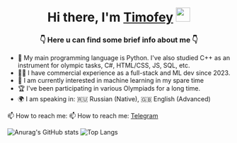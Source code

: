 

<!--
**SoberSinceToday/SoberSinceToday** is a ✨ _special_ ✨ repository because its `README.md` (this file) appears on your GitHub profile.

Here are some ideas to get you started:

- 🔭 I’m currently working on ...
- 🌱 I’m currently learning ...
- 👯 I’m looking to collaborate on ...
- 🤔 I’m looking for help with ...
- 💬 Ask me about ...
- 📫 How to reach me: ...
- 😄 Pronouns: ...
- ⚡ Fun fact: ...
-->
<h1 align="center">Hi there, I'm <a href="№" target="_blank">Timofey</a> 
<img src="https://github.com/blackcater/blackcater/raw/main/images/Hi.gif" height="32"/></h1>
<h3 align="center">👇 Here u can find some brief info about me 👇</h3>

   - 🐍 My main programming language is Python. I've also studied C++ as an instrument for olympic tasks, C#, HTML/CSS, JS, SQL, etc.
   - 👨‍💻 I have commercial experience as a full-stack and ML dev since 2023.
   - 🤖 I am currently interested in machine learning in my spare time
   - 🏆 I've been participating in various Olympiads for a long time.
   - 🌍 I am speaking in: 🇷🇺 Russian (Native), 🇬🇧 English (Advanced)

📫 How to reach me: 📫 How to reach me: [Telegram](https://t.me/supanon)

![Anurag's GitHub stats](https://github-readme-stats-git-masterrstaa-rickstaa.vercel.app/api?username=sobersincetoday&count_private=true&show_icons=true&theme=transparent&hide_border=true&hide_rank=true)
![Top Langs](https://github-readme-stats-git-masterrstaa-rickstaa.vercel.app/api/top-langs/?username=sobersincetoday&layout=compact&theme=transparent&hide_border=true&langs_count=10)
